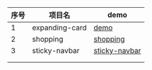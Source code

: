 | 序号 | 项目名    | demo                                                         |
| --------- | ------------------------------------------------------------ | ------------------------------------------------------------ |
| 1 | expanding-card | [demo](https://jessiceee.github.io/front-end/HTML+CSS+JavaScript/JavaScript/expanding-card/index.html) |
| 2 | shopping | [shopping](https://jessiceee.github.io/front-end/HTML+CSS+JavaScript/JavaScript/shopping/index.html) |
| 3 | sticky-navbar | [sticky-navbar](https://jessiceee.github.io/front-end/HTML+CSS+JavaScript/JavaScript/sticky-navbar/index.html) |
||||
||||

